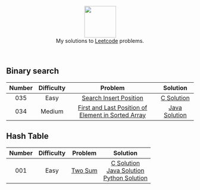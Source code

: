 <p align="center">
  <a href="https://www.hackerrank.com">
     <img height=85 src="https://cdn-images-1.medium.com/max/1360/1*5qdPLs4x9TuabvQJwu7iuA.png">
  </a>
  <br> My solutions to <a href="https://leetcode.com"> Leetcode</a> problems.
  </a>  
</p>
<br>

## Binary search
| Number  | Difficulty | Problem | Solution |
|:-------:|:----------:|:-------:|:--------:|
| 035 | Easy | [Search Insert Position](https://leetcode.com/problems/search-insert-position/) | [C Solution](https://github.com/Dingchang/Leetcode/blob/master/Binary%20Search/35.%20Search%20Insert%20Position/C%20Solution.md) |
| 034 | Medium | [First and Last Position of Element in Sorted Array](https://leetcode.com/problems/find-first-and-last-position-of-element-in-sorted-array/) | [Java Solution](https://github.com/Dingchang/Leetcode/blob/master/Binary%20Search/34.%20Find%First%20and%20Last%20Position%20of%20Element%20in%20Sorted%20Array/Java%20Solution.md) |

## Hash Table
| Number  | Difficulty | Problem | Solution |
|:-------:|:----------:|:-------:|:--------:|
| 001 | Easy | [Two Sum](https://leetcode.com/problems/two-sum/) | [C Solution](https://github.com/Dingchang/Leetcode/blob/master/Hash%20Table/1.%20Two%20Sum/C%20Solution.md) <br> [Java Solution](https://github.com/Dingchang/Leetcode/blob/master/Hash%20Table/1.%20Two%20Sum/Java%20Solution.md) <br> [Python Solution](https://github.com/Dingchang/Leetcode/blob/master/Hash%20Table/1.%20Two%20Sum/Python%20Solution.md)|
